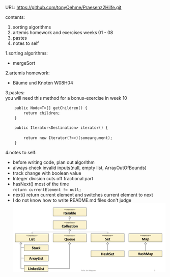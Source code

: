 URL: https://github.com/tonyOehme/Praesenz2Hilfe.git

contents: 
1. sorting algorithms
2. artemis homework and exercises weeks 01 - 08
3. pastes
4. notes to self

1.sorting algorithms: 
- mergeSort

2.artemis homework: 
- Bäume und Knoten W08H04

3.pastes: <br> 
you will need this method for a bonus-exercise in week 10 <br>
```
    public Node<T>[] getChildren() { 
		return children; 
	}
```

```
    public Iterator<Destination> iterator() {   

        return new Iterator(?<>)(someargument);
    }
   ```
4.notes to self: 
- before writing code, plan out algorithm
- always check invalid inputs(null, empty list, ArrayOutOfBounds)
- track change with boolean value
- Integer division cuts off fractional part
- hasNext() most of the time <br>
    ```return currentElement != null;```
- next() return current element and switches current element to next
- I do not know how to write README.md files don't judge
![img_1.png](img_1.png)
